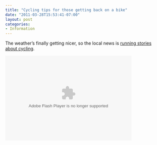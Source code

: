 ```yaml
---
title: "Cycling tips for those getting back on a bike"
date: "2011-03-28T15:53:41-07:00"
layout: post
categories:
- Information
---
```


The weather’s finally getting nicer, so the local news is [running stories about cycling](https://abc7.com/archive/8037905/).  
  
<object height="268" id="otvPlayer" width="400"><param name="movie" value="https://cdn.abclocal.go.com/static/flash/embeddedPlayer/swf/otvEmLoader.swf?version=&station=kabc&section=&mediaId=8037915&cdnRoot=https://cdn.abclocal.go.com&webRoot=https://abclocal.go.com&configPath=/util/&site="></param><param name="allowScriptAccess" value="always"></param><param name="allowNetworking" value="all"></param><param name="allowFullScreen" value="true"></param><embed allowfullscreen="allowfullscreen" allownetworking="all" allowscriptaccess="always" height="268" id="otvPlayer" src="https://cdn.abclocal.go.com/static/flash/embeddedPlayer/swf/otvEmLoader.swf?version=&station=kabc&section=&mediaId=8037915&cdnRoot=https://cdn.abclocal.go.com&webRoot=https://abclocal.go.com&configPath=/util/&site=" type="application/x-shockwave-flash" width="400"></embed></object>